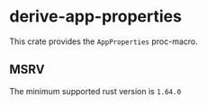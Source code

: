 # derive-app-properties

This crate provides the `AppProperties` proc-macro.

## MSRV

The minimum supported rust version is `1.64.0`
